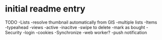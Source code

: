 # initial readme entry


TODO
-Lists
    -resolve thumbnail automatically from GIS
    -multiple lists
-Items
    -typeahead
    -views
        -active
        -inacitve
    -swipe to delete
    -mark as bought
-Security
    -login
    -cookies
-Synchronize
    -web worker?
    -push notification
